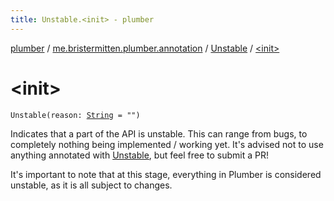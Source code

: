 ```yaml
---
title: Unstable.<init> - plumber
---
```


[plumber](../../index.html) / [me.bristermitten.plumber.annotation](../index.html) / [Unstable](index.html) / [&lt;init&gt;](./-init-.html)

# &lt;init&gt;

`Unstable(reason: `[`String`](https://kotlinlang.org/api/latest/jvm/stdlib/kotlin/-string/index.html)` = "")`

Indicates that a part of the API is unstable.
This can range from bugs, to completely nothing being implemented / working yet.
It's advised not to use anything annotated with [Unstable](index.html),
but feel free to submit a PR!

It's important to note that at this stage, everything in Plumber is considered unstable, as
it is all subject to changes.

